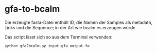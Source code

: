 # gfa-to-bcalm

Die erzeugte fasta-Datei enthält ID, die Namen der Samples als metadata, Links und die Sequence;
in der Art wie bcalm es erzeugen würde.

Das script lässt sich so aus dem Terminal verwenden:

`python gfa2bcalm.py input.gfa output.fa`
